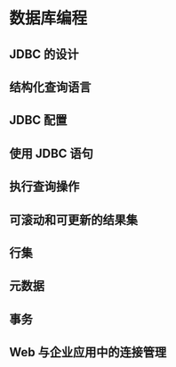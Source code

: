 # 数据库编程

## JDBC 的设计

## 结构化查询语言

## JDBC 配置

## 使用 JDBC 语句

## 执行查询操作

## 可滚动和可更新的结果集

## 行集

## 元数据

## 事务

## Web 与企业应用中的连接管理
